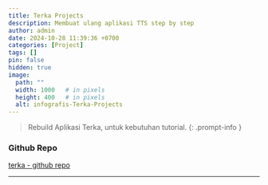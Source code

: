 ```yaml
---
title: Terka Projects
description: Membuat ulang aplikasi TTS step by step
author: admin
date: 2024-10-28 11:39:36 +0700
categories: [Project]
tags: []
pin: false
hidden: true
image:
  path: ""
  width: 1000   # in pixels
  height: 400   # in pixels
  alt: infografis-Terka-Projects
---
```


> Rebuild Aplikasi Terka, untuk kebutuhan tutorial.
{: .prompt-info }

### Github Repo

[terka - github repo][def]

---
[def]: https://github.com/activity-debug/terka